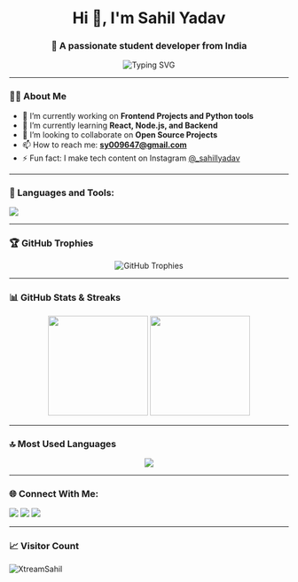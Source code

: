 <h1 align="center">Hi 👋, I'm Sahil Yadav</h1>
<h3 align="center">🚀 A passionate student developer from India</h3>

<p align="center">
  <img src="https://readme-typing-svg.demolab.com?font=Fira+Code&size=24&pause=1000&center=true&vCenter=true&width=435&lines=Full-stack+Developer+in+Training;Loves+to+build+cool+projects;Always+learning+new+techs!" alt="Typing SVG" />
</p>

---

### 👨‍💻 About Me
- 🔭 I’m currently working on **Frontend Projects and Python tools**
- 🌱 I’m currently learning **React, Node.js, and Backend**
- 👯 I’m looking to collaborate on **Open Source Projects**
- 📫 How to reach me: **sy009647@gmail.com**
- ⚡ Fun fact: I make tech content on Instagram [@_sahillyadav](https://instagram.com/_sahillyadav)

---

### 🧰 Languages and Tools:
<p align="left">
  <img src="https://skillicons.dev/icons?i=html,css,js,react,nodejs,python,mongodb,git,github,figma,linux,vscode" />
</p>

---

### 🏆 GitHub Trophies
<p align="center">
  <img src="https://github-profile-trophy.vercel.app/?username=XtreamSahil&theme=onedark&title=Stars,Followers,Commits,Repositories,Issues" alt="GitHub Trophies" />
</p>

---

### 📊 GitHub Stats & Streaks
<p align="center">
  <img src="https://github-readme-stats.vercel.app/api?username=XtreamSahil&show_icons=true&theme=github_dark&hide_border=true" height="180px"/>
  <img src="https://github-readme-streak-stats.herokuapp.com?user=XtreamSahil&theme=github-dark&hide_border=true" height="180px"/>
</p>

---

### 🔝 Most Used Languages
<p align="center">
  <img src="https://github-readme-stats.vercel.app/api/top-langs/?username=XtreamSahil&layout=compact&theme=github_dark&hide_border=true" />
</p>

---

### 🌐 Connect With Me:
<p align="left">
  <a href="mailto:sy009647@gmail.com"><img src="https://img.shields.io/badge/Gmail-D14836?style=for-the-badge&logo=gmail&logoColor=white" /></a>
  <a href="https://linkedin.com/in/sahilyadav-dev"><img src="https://img.shields.io/badge/LinkedIn-blue?style=for-the-badge&logo=linkedin&logoColor=white" /></a>
  <a href="https://instagram.com/_sahillyadav"><img src="https://img.shields.io/badge/Instagram-E4405F?style=for-the-badge&logo=instagram&logoColor=white" /></a>
</p>

---

### 📈 Visitor Count
<p align="left">
  <img src="https://komarev.com/ghpvc/?username=XtreamSahil&label=Profile+Views&color=blue&style=plastic" alt="XtreamSahil" />
</p>
